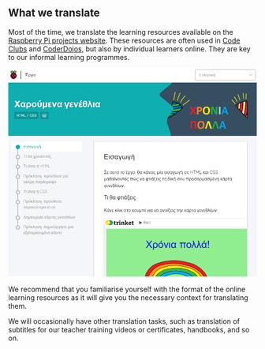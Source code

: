 ## What we translate

Most of the time, we translate the learning resources available on the [Raspberry Pi projects website](https://projects.raspberrypi.org). These resources are often used in [Code Clubs](https://projects.raspberrypi.org/en/codeclub) and [CoderDojos](https://projects.raspberrypi.org/en/coderdojo), but also by individual learners online. They are key to our informal learning programmes.

![Project example](images/project-example.png)

We recommend that you familiarise yourself with the format of the online learning resources as it will give you the necessary context for translating them.

We will occasionally have other translation tasks, such as translation of subtitles for our teacher training videos or certificates, handbooks, and so on.